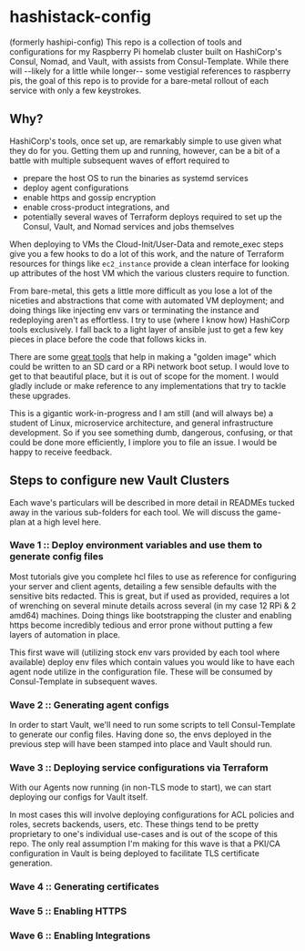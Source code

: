 # hashistack-config
(formerly hashipi-config)
This repo is a collection of tools and configurations for my Raspberry Pi homelab cluster built on HashiCorp's Consul, Nomad, and Vault, with assists from Consul-Template.  While there will --likely for a little while longer-- some vestigial references to raspberry pis, the goal of this repo is to provide for a bare-metal rollout of each service with only a few keystrokes.

## Why?

HashiCorp's tools, once set up, are remarkably simple to use given what they do for you.  Getting them up and running, however, can be a bit of a battle with multiple subsequent waves of effort required to
- prepare the host OS to run the binaries as systemd services
- deploy agent configurations
- enable https and gossip encryption
- enable cross-product integrations, and
- potentially several waves of Terraform deploys required to set up the Consul, Vault, and Nomad services and jobs themselves

When deploying to VMs the Cloud-Init/User-Data and remote_exec steps give you a few hooks to do a lot of this work, and the nature of Terraform resources for things like `ec2_instance` provide a clean interface for looking up attributes of the host VM which the various clusters require to function.

From bare-metal, this gets a little more difficult as you lose a lot of the niceties and abstractions that come with automated VM deployment; and doing things like injecting env vars or terminating the instance and redeploying aren't as effortless.  I try to use (where I know how) HashiCorp tools exclusively.  I fall back to a light layer of ansible just to get a few key pieces in place before the code that follows kicks in.

There are some [great tools](https://github.com/solo-io/packer-builder-arm-image) that help in making a "golden image" which could be written to an SD card or a RPi network boot setup.  I would love to get to that beautiful place, but it is out of scope for the moment.  I would gladly include or make reference to any implementations that try to tackle these upgrades.

This is a gigantic work-in-progress and I am still (and will always be) a student of Linux, microservice architecture, and general infrastructure development.  So if you see something dumb, dangerous, confusing, or that could be done more efficiently, I implore you to file an issue.  I would be happy to receive feedback.

## Steps to configure new Vault Clusters
Each wave's particulars will be described in more detail in READMEs tucked away in the various sub-folders for each tool.  We will discuss the game-plan at a high level here.
### Wave 1 :: Deploy environment variables and use them to generate config files
Most tutorials give you complete hcl files to use as reference for configuring your server and client agents, detailing a few sensible defaults with the sensitive bits redacted.  This is great, but if used as provided, requires a lot of wrenching on several minute details across several (in my case 12 RPi & 2 amd64) machines.  Doing things like bootstrapping the cluster and enabling https become incredibly tedious and error prone without putting a few layers of automation in place.

This first wave will (utilizing stock env vars provided by each tool where available) deploy env files which contain values you would like to have each agent node utilize in the configuration file.  These will be consumed by Consul-Template in subsequent waves.

### Wave 2 :: Generating agent configs
In order to start Vault, we'll need to run some scripts to tell Consul-Template to generate our config files.  Having done so, the envs deployed in the previous step will have been stamped into place and Vault should run.

### Wave 3 :: Deploying service configurations via Terraform
With our Agents now running (in non-TLS mode to start), we can start deploying our configs for Vault itself.

In most cases this will involve deploying configurations for ACL policies and roles, secrets backends, users, etc.  These things tend to be pretty proprietary to one's individual use-cases and is out of the scope of this repo.  The only real assumption I'm making for this wave is that a PKI/CA configuration in Vault is being deployed to facilitate TLS certificate generation.

### Wave 4 :: Generating certificates

### Wave 5 :: Enabling HTTPS

### Wave 6 :: Enabling Integrations
